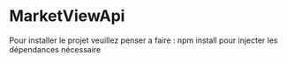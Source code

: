 # MarketViewApi

Pour installer le projet veuillez penser a faire :
npm install 
pour injecter les dépendances nécessaire

